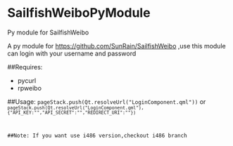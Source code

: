 # SailfishWeiboPyModule
Py module for SailfishWeibo

A py module for https://github.com/SunRain/SailfishWeibo ,use this module can login with your username and password

##Requires:
* pycurl
* rpweibo

##Usage:
<code>pageStack.push(Qt.resolveUrl("LoginComponent.qml"))</code>
or <code><code>pageStack.push(Qt.resolveUrl("LoginComponent.qml"),{"API_KEY:"","API_SECRET":"","REDIRECT_URI":""})</code>

##Note:
If you want use i486 version,checkout i486 branch
